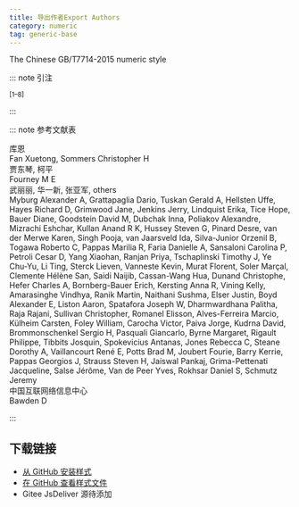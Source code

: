 ```yaml
--- 
title: 导出作者Export Authors 
category: numeric 
tag: generic-base 
--- 
```


<!-- 此文件由脚本自动生成，请勿手动修改！ -->  

The Chinese GB/T7714-2015 numeric style  

::: note 引注  

<sup>[1–8]</sup>  

:::  

::: note 参考文献表  

<div class="csl-bib-body">
  <div class="csl-entry second-field-align-flush hangingindent-false"> 
    <div class="csl-left-margin">库恩</div> </div>
  <div class="csl-entry second-field-align-flush hangingindent-false"> 
    <div class="csl-left-margin">Fan Xuetong, Sommers Christopher H</div> </div>
  <div class="csl-entry second-field-align-flush hangingindent-false"> 
    <div class="csl-left-margin">贾东琴, 柯平</div> </div>
  <div class="csl-entry second-field-align-flush hangingindent-false"> 
    <div class="csl-left-margin">Fourney M E</div> </div>
  <div class="csl-entry second-field-align-flush hangingindent-false"> 
    <div class="csl-left-margin">武丽丽, 华一新, 张亚军, others</div> </div>
  <div class="csl-entry second-field-align-flush hangingindent-false"> 
    <div class="csl-left-margin">Myburg Alexander A, Grattapaglia Dario, Tuskan Gerald A, Hellsten Uffe, Hayes Richard D, Grimwood Jane, Jenkins Jerry, Lindquist Erika, Tice Hope, Bauer Diane, Goodstein David M, Dubchak Inna, Poliakov Alexandre, Mizrachi Eshchar, Kullan Anand R K, Hussey Steven G, Pinard Desre, van der Merwe Karen, Singh Pooja, van Jaarsveld Ida, Silva-Junior Orzenil B, Togawa Roberto C, Pappas Marilia R, Faria Danielle A, Sansaloni Carolina P, Petroli Cesar D, Yang Xiaohan, Ranjan Priya, Tschaplinski Timothy J, Ye Chu-Yu, Li Ting, Sterck Lieven, Vanneste Kevin, Murat Florent, Soler Marçal, Clemente Hélène San, Saidi Naijib, Cassan-Wang Hua, Dunand Christophe, Hefer Charles A, Bornberg-Bauer Erich, Kersting Anna R, Vining Kelly, Amarasinghe Vindhya, Ranik Martin, Naithani Sushma, Elser Justin, Boyd Alexander E, Liston Aaron, Spatafora Joseph W, Dharmwardhana Palitha, Raja Rajani, Sullivan Christopher, Romanel Elisson, Alves-Ferreira Marcio, Külheim Carsten, Foley William, Carocha Victor, Paiva Jorge, Kudrna David, Brommonschenkel Sergio H, Pasquali Giancarlo, Byrne Margaret, Rigault Philippe, Tibbits Josquin, Spokevicius Antanas, Jones Rebecca C, Steane Dorothy A, Vaillancourt René E, Potts Brad M, Joubert Fourie, Barry Kerrie, Pappas Georgios J, Strauss Steven H, Jaiswal Pankaj, Grima-Pettenati Jacqueline, Salse Jérôme, Van de Peer Yves, Rokhsar Daniel S, Schmutz Jeremy</div> </div>
  <div class="csl-entry second-field-align-flush hangingindent-false"> 
    <div class="csl-left-margin">中国互联网络信息中心</div> </div>
  <div class="csl-entry second-field-align-flush hangingindent-false"> 
    <div class="csl-left-margin">Bawden D</div> </div>
</div>
  

:::  

<!-- more -->  

## 下载链接  

- [从 GitHub 安装样式](https://github.com/zotero-cn/styles/./raw/main/src/export-authors/export-authors.csl)  
- [在 GitHub 查看样式文件](https://github.com/zotero-cn/styles/./tree/main/src/export-authors/export-authors.csl)  
- Gitee JsDeliver 源待添加  
